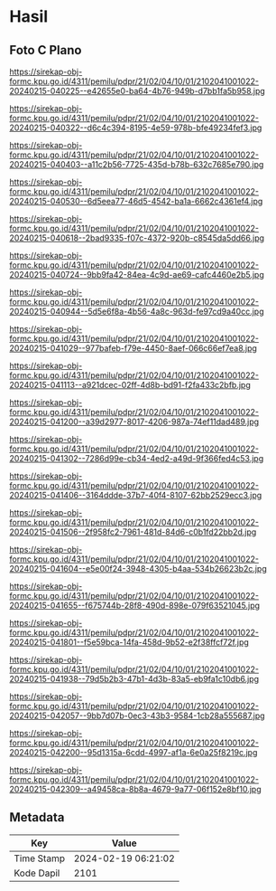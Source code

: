 # Hasil

## Foto C Plano

https://sirekap-obj-formc.kpu.go.id/4311/pemilu/pdpr/21/02/04/10/01/2102041001022-20240215-040225--e42655e0-ba64-4b76-949b-d7bb1fa5b958.jpg

https://sirekap-obj-formc.kpu.go.id/4311/pemilu/pdpr/21/02/04/10/01/2102041001022-20240215-040322--d6c4c394-8195-4e59-978b-bfe49234fef3.jpg

https://sirekap-obj-formc.kpu.go.id/4311/pemilu/pdpr/21/02/04/10/01/2102041001022-20240215-040403--a11c2b56-7725-435d-b78b-632c7685e790.jpg

https://sirekap-obj-formc.kpu.go.id/4311/pemilu/pdpr/21/02/04/10/01/2102041001022-20240215-040530--6d5eea77-46d5-4542-ba1a-6662c4361ef4.jpg

https://sirekap-obj-formc.kpu.go.id/4311/pemilu/pdpr/21/02/04/10/01/2102041001022-20240215-040618--2bad9335-f07c-4372-920b-c8545da5dd66.jpg

https://sirekap-obj-formc.kpu.go.id/4311/pemilu/pdpr/21/02/04/10/01/2102041001022-20240215-040724--9bb9fa42-84ea-4c9d-ae69-cafc4460e2b5.jpg

https://sirekap-obj-formc.kpu.go.id/4311/pemilu/pdpr/21/02/04/10/01/2102041001022-20240215-040944--5d5e6f8a-4b56-4a8c-963d-fe97cd9a40cc.jpg

https://sirekap-obj-formc.kpu.go.id/4311/pemilu/pdpr/21/02/04/10/01/2102041001022-20240215-041029--977bafeb-f79e-4450-8aef-066c66ef7ea8.jpg

https://sirekap-obj-formc.kpu.go.id/4311/pemilu/pdpr/21/02/04/10/01/2102041001022-20240215-041113--a921dcec-02ff-4d8b-bd91-f2fa433c2bfb.jpg

https://sirekap-obj-formc.kpu.go.id/4311/pemilu/pdpr/21/02/04/10/01/2102041001022-20240215-041200--a39d2977-8017-4206-987a-74ef11dad489.jpg

https://sirekap-obj-formc.kpu.go.id/4311/pemilu/pdpr/21/02/04/10/01/2102041001022-20240215-041302--7286d99e-cb34-4ed2-a49d-9f366fed4c53.jpg

https://sirekap-obj-formc.kpu.go.id/4311/pemilu/pdpr/21/02/04/10/01/2102041001022-20240215-041406--3164ddde-37b7-40f4-8107-62bb2529ecc3.jpg

https://sirekap-obj-formc.kpu.go.id/4311/pemilu/pdpr/21/02/04/10/01/2102041001022-20240215-041506--2f958fc2-7961-481d-84d6-c0b1fd22bb2d.jpg

https://sirekap-obj-formc.kpu.go.id/4311/pemilu/pdpr/21/02/04/10/01/2102041001022-20240215-041604--e5e00f24-3948-4305-b4aa-534b26623b2c.jpg

https://sirekap-obj-formc.kpu.go.id/4311/pemilu/pdpr/21/02/04/10/01/2102041001022-20240215-041655--f675744b-28f8-490d-898e-079f63521045.jpg

https://sirekap-obj-formc.kpu.go.id/4311/pemilu/pdpr/21/02/04/10/01/2102041001022-20240215-041801--f5e59bca-14fa-458d-9b52-e2f38ffcf72f.jpg

https://sirekap-obj-formc.kpu.go.id/4311/pemilu/pdpr/21/02/04/10/01/2102041001022-20240215-041938--79d5b2b3-47b1-4d3b-83a5-eb9fa1c10db6.jpg

https://sirekap-obj-formc.kpu.go.id/4311/pemilu/pdpr/21/02/04/10/01/2102041001022-20240215-042057--9bb7d07b-0ec3-43b3-9584-1cb28a555687.jpg

https://sirekap-obj-formc.kpu.go.id/4311/pemilu/pdpr/21/02/04/10/01/2102041001022-20240215-042200--95d1315a-6cdd-4997-af1a-6e0a25f8219c.jpg

https://sirekap-obj-formc.kpu.go.id/4311/pemilu/pdpr/21/02/04/10/01/2102041001022-20240215-042309--a49458ca-8b8a-4679-9a77-06f152e8bf10.jpg


## Metadata

| Key        | Value               |
| ---------- | ------------------- |
| Time Stamp | 2024-02-19 06:21:02 |
| Kode Dapil | 2101                |



